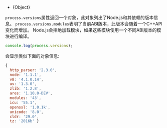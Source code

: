 <!-- YAML
added: v0.2.0
changes:
  - version: v4.2.0
    pr-url: https://github.com/nodejs/node/pull/3102
    description: The `icu` property is now supported.
-->

* {Object}

`process.versions`属性返回一个对象，此对象列出了Node.js和其依赖的版本信息。
`process.versions.modules`表明了当前ABI版本，此版本会随着一个C++API变化而增加。
Node.js会拒绝加载模块，如果这些模块使用一个不同ABI版本的模块进行编译。

```js
console.log(process.versions);
```

会显示类似下面的对象信息:

<!-- eslint-disable -->
```js
{
  http_parser: '2.3.0',
  node: '1.1.1',
  v8: '4.1.0.14',
  uv: '1.3.0',
  zlib: '1.2.8',
  ares: '1.10.0-DEV',
  modules: '43',
  icu: '55.1',
  openssl: '1.0.1k',
  unicode: '8.0',
  cldr: '29.0',
  tz: '2016b' }
```

